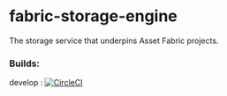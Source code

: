 # fabric-storage-engine
The storage service that underpins Asset Fabric projects.

### Builds: 
develop
: [![CircleCI](https://circleci.com/gh/asset-fabric/fabric-storage-engine/tree/develop.svg?style=svg)](https://circleci.com/gh/asset-fabric/fabric-storage-engine/tree/develop)
